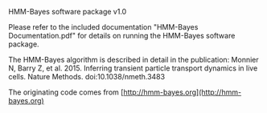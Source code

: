HMM-Bayes software package v1.0

Please refer to the included documentation "HMM-Bayes Documentation.pdf" for details on running the HMM-Bayes software package.

The HMM-Bayes algorithm is described in detail in the publication:
Monnier N, Barry Z, et al. 2015. Inferring transient particle transport dynamics in live cells. Nature Methods. doi:10.1038/nmeth.3483

The originating code comes from [http://hmm-bayes.org](http://hmm-bayes.org)
